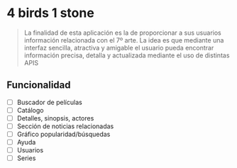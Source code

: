 # 4 birds 1 stone

> La finalidad de esta aplicación es la de proporcionar
> a sus usuarios información relacionada con el 7º arte.
> La idea es que mediante una interfaz sencilla, atractiva
> y amigable el usuario pueda encontrar información precisa,
> detalla y actualizada mediante el uso de distintas APIS


## Funcionalidad
- [ ] Buscador de películas
- [ ] Catálogo
- [ ] Detalles, sinopsis, actores
- [ ] Sección de noticias relacionadas
- [ ] Gráfico popularidad/búsquedas
- [ ] Ayuda
- [ ] Usuarios
- [ ] Series